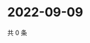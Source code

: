 # 2022-09-09

共 0 条

<!-- BEGIN WEIBO -->
<!-- 最后更新时间 Fri Sep 09 2022 01:28:46 GMT+0800 (China Standard Time) -->

<!-- END WEIBO -->
